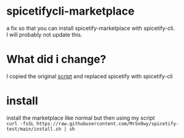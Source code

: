 # spicetifycli-marketplace

a fix so that you can install spicetify-marketplace with spicetify-cli. <br>
I will probably not update this.

# What did i change?
I copied the original [script](https://raw.githubusercontent.com/spicetify/spicetify-marketplace/main/resources/install.sh) and replaced spicetify with spicetify-cli
# install
install the marketplace like normal but then using my script <br>
`curl -fsSL https://raw.githubusercontent.com/MrSn0wy/spicetify-test/main/install.sh | sh`
